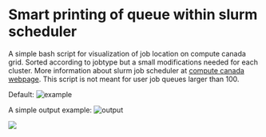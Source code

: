 # Smart printing of queue within slurm scheduler
A simple bash script for visualization of job location on compute canada grid. Sorted according to jobtype but a small modifications needed for each cluster. More information about slurm job scheduler at [compute canada webpage](https://docs.alliancecan.ca/wiki/Running_jobs). This script is not meant for user job queues larger than 100.

Default:
![example](https://github.com/jiri-hostas/EDA-and-ML-for-Perovskites/blob/master/Graphics/Abstract.jpg)

A simple output example:
![output](https://github.com/jiri-hostas/EDA-and-ML-for-Perovskites/blob/master/Graphics/Abstract.jpg)


![](https://komarev.com/ghpvc/?username=jiri-hostas)
